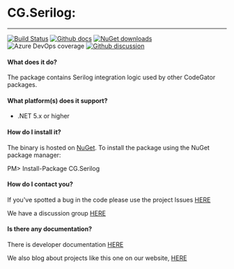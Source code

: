 # CG.Serilog: 
---
[![Build Status](https://dev.azure.com/codegator/CG.Serilog/_apis/build/status/CodeGator.CG.Serilog?branchName=master)](https://dev.azure.com/codegator/CG.Serilog/_build/latest?definitionId=19&branchName=master)
[![Github docs](https://img.shields.io/static/v1?label=Documentation&message=online&color=blue)](https://codegator.github.io/CG.Serilog/)
[![NuGet downloads](https://img.shields.io/nuget/dt/CG.Serilog.svg?style=flat)](https://nuget.org/packages/CG.Serilog)
![Azure DevOps coverage](https://img.shields.io/azure-devops/coverage/codegator/CG.Serilog/19)
[![Github discussion](https://img.shields.io/badge/Discussion-online-blue)](https://github.com/CodeGator/CG.Serilog/discussions)

#### What does it do?
The package contains Serilog integration logic used by other CodeGator packages.

#### What platform(s) does it support?
* .NET 5.x or higher

#### How do I install it?
The binary is hosted on [NuGet](https://www.nuget.org/packages/CG.Serilog/). To install the package using the NuGet package manager:

PM> Install-Package CG.Serilog

#### How do I contact you?
If you've spotted a bug in the code please use the project Issues [HERE](https://github.com/CodeGator/CG.Serilog/issues)

We have a discussion group [HERE](https://github.com/CodeGator/CG.Serilog/discussions)

#### Is there any documentation?
There is developer documentation [HERE](https://codegator.github.io/CG.Serilog/)

We also blog about projects like this one on our website, [HERE](http://www.codegator.com)
